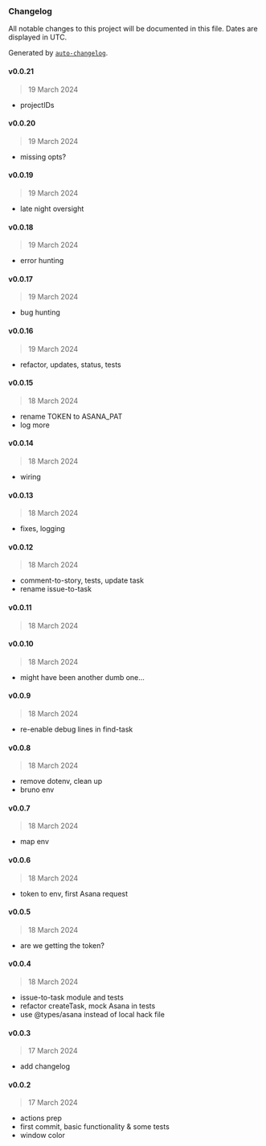 ### Changelog

All notable changes to this project will be documented in this file. Dates are displayed in UTC.

Generated by [`auto-changelog`](https://github.com/CookPete/auto-changelog).

#### v0.0.21

> 19 March 2024

- projectIDs

#### v0.0.20

> 19 March 2024

- missing opts?

#### v0.0.19

> 19 March 2024

- late night oversight

#### v0.0.18

> 19 March 2024

- error hunting

#### v0.0.17

> 19 March 2024

- bug hunting

#### v0.0.16

> 19 March 2024

- refactor, updates, status, tests

#### v0.0.15

> 18 March 2024

- rename TOKEN to ASANA_PAT
- log more

#### v0.0.14

> 18 March 2024

- wiring

#### v0.0.13

> 18 March 2024

- fixes, logging

#### v0.0.12

> 18 March 2024

- comment-to-story, tests, update task
- rename issue-to-task

#### v0.0.11

> 18 March 2024

#### v0.0.10

> 18 March 2024

- might have been another dumb one...

#### v0.0.9

> 18 March 2024

- re-enable debug lines in find-task

#### v0.0.8

> 18 March 2024

- remove dotenv, clean up
- bruno env

#### v0.0.7

> 18 March 2024

- map env

#### v0.0.6

> 18 March 2024

- token to env, first Asana request

#### v0.0.5

> 18 March 2024

- are we getting the token?

#### v0.0.4

> 18 March 2024

- issue-to-task module and tests
- refactor createTask, mock Asana in tests
- use @types/asana instead of local hack file

#### v0.0.3

> 17 March 2024

- add changelog

#### v0.0.2

> 17 March 2024

- actions prep
- first commit, basic functionality & some tests
- window color

